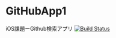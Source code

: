 # GitHubApp1
iOS課題ーGithub検索アプリ
[![Build Status](https://app.bitrise.io/app/5c5ec02abe34b4e7/status.svg?token=-0_hNn1C46srVB9BhZIMew&branch=master)](https://app.bitrise.io/app/5c5ec02abe34b4e7)

